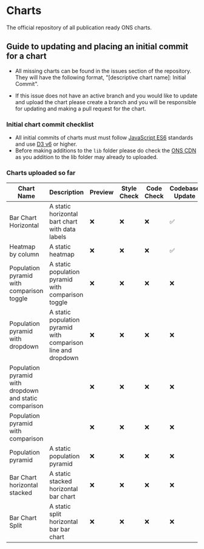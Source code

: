 # Charts

The official repository of all publication ready ONS charts.

## Guide to updating and placing an initial commit for a chart

- All missing charts can be found in the issues section of the repository. They will have the following format, "[descriptive chart name]: Initial Commit".

- If this issue does not have an active branch and you would like to update and upload the chart please create a branch and you will be responsible for updating and making a pull request for the chart.

### Initial chart commit checklist

- All initial commits of charts must must follow [JavaScript ES6](https://www.w3schools.com/js/js_es6.asp) standards and use [D3 v6](https://observablehq.com/@d3/d3v6-migration-guide) or higher.
- Before making additions to the `lib` folder please do check the [ONS CDN](https://github.com/ONSdigital/cdn.ons.gov.uk-vendor) as you addition to the lib folder may already to uploaded.

### Charts uploaded so far

| Chart Name | Description | Preview | Style Check | Code Check | Codebase Update |
| -------- | -------- | -------- | -------- | -------- | -------- |
| Bar Chart Horizontal | A static horizontal bart chart with data labels | ❌ | ❌ | ❌ | ✅ |
| Heatmap by column | A static heatmap | ❌ | ❌ | ❌ | ✅ |
| Population pyramid with comparison toggle | A static population pyramid with comparison toggle | ❌ | ❌ | ❌ | ❌ |
| Population pyramid with dropdown | A static population pyramid with comparison line and dropdown | ❌ | ❌ | ❌ | ❌ |
| Population pyramid with dropdown and static comparison | | ❌ | ❌ | ❌ | ❌ |
| Population pyramid with comparison |  | ❌ | ❌ | ❌ | ❌ |
| Population pyramid | A static population pyramid | ❌ | ❌ | ❌ | ❌ |
| Bar Chart horizontal stacked | A static stacked horizontal bar chart | ❌ | ❌ | ❌ | ❌ |
| Bar Chart Split  | A static split horizontal bar bar chart | ❌ | ❌ | ❌ | ❌ |
